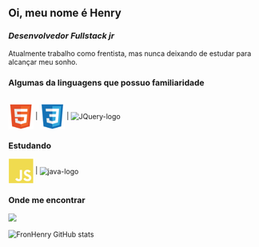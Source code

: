 ## **Oi, meu nome é Henry**
### *Desenvolvedor Fullstack jr*
Atualmente trabalho como frentista, mas nunca deixando de estudar para alcançar meu sonho.

### Algumas da linguagens que possuo familiaridade

<div style="display: inline_block"><br>
  <img align="center" alt="HTML-logo" height="50" width="50" src="https://raw.githubusercontent.com/devicons/devicon/master/icons/html5/html5-original.svg"/>
  |
  <img align="center" alt="CSS-logo" height="50" width="50" src="https://raw.githubusercontent.com/devicons/devicon/master/icons/css3/css3-original.svg"/>
  |
  <img align="center" alt="JQuery-logo" height="50" width="50" src="https://cdn.jsdelivr.net/gh/devicons/devicon/icons/jquery/jquery-original-wordmark.svg"/>
 </div>
 
 ### Estudando

<div>
  <img align="center" alt="Js-logo" height="50" width="50" src="https://raw.githubusercontent.com/devicons/devicon/master/icons/javascript/javascript-plain.svg"> 
  |
  <img align="center" alt="java-logo" height="50" width="50" src="https://cdn.jsdelivr.net/gh/devicons/devicon/icons/java/java-original-wordmark.svg" />
 </div>
  
  ### Onde me encontrar
  
  <div> 
  <a href="https://www.linkedin.com/in/henry-victor-passold-gomes" target="_blank"><img src="https://img.shields.io/badge/-LinkedIn-%230077B5?style=for-the-badge&logo=linkedin&logoColor=white" target="_blank"></a> 
  </div>
  
  ![FronHenry GitHub stats](https://github-readme-stats.vercel.app/api?username=FrontHenry&count_private=true&show_icons=true&show_icons=true&theme=panda)
